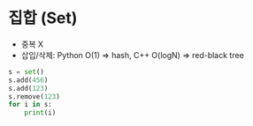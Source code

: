 # 집합 (Set)

- 중복 X
- 삽입/삭제: Python O(1) ⇒ hash, C++ O(logN) ⇒ red-black tree

```python
s = set()
s.add(456)
s.add(123)
s.remove(123)
for i in s:
	print(i)
```
